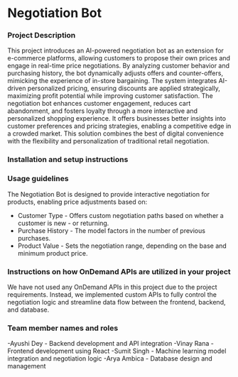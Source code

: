 # Negotiation Bot
### Project Description
This project introduces an AI-powered negotiation bot as an extension for e-commerce platforms, allowing customers to propose their own prices and engage in real-time price negotiations. By analyzing customer behavior and purchasing history, the bot dynamically adjusts offers and counter-offers, mimicking the experience of in-store bargaining. The system integrates AI-driven personalized pricing, ensuring discounts are applied strategically, maximizing profit potential while improving customer satisfaction. 
The negotiation bot enhances customer engagement, reduces cart abandonment, and fosters loyalty through a more interactive and personalized shopping experience. It offers businesses better insights into customer preferences and pricing strategies, enabling a competitive edge in a crowded market. This solution combines the best of digital convenience with the flexibility and personalization of traditional retail negotiation.
### Installation and setup instructions

### Usage guidelines
The Negotiation Bot is designed to provide interactive negotiation for products, enabling price adjustments based on:

- Customer Type - Offers custom negotiation paths based on whether a customer is new - or returning.
- Purchase History - The model factors in the number of previous purchases.
- Product Value - Sets the negotiation range, depending on the base and minimum product price.
### Instructions on how OnDemand APIs are utilized in your project
We have not used any OnDemand APIs in this project due to the project requirements. Instead, we implemented custom APIs to fully control the negotiation logic and streamline data flow between the frontend, backend, and database.

### Team member names and roles
-Ayushi Dey - Backend development and API integration
-Vinay Rana - Frontend development using React
-Sumit Singh - Machine learning model integration and negotiation logic
-Arya Ambica - Database design and management


